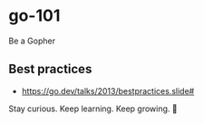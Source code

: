# go-101

Be a Gopher

## Best practices

- https://go.dev/talks/2013/bestpractices.slide#


<!-- INSPIRATIONAL_QUOTE_START -->
Stay curious. Keep learning. Keep growing.
🦄
<!-- INSPIRATIONAL_QUOTE_END -->
